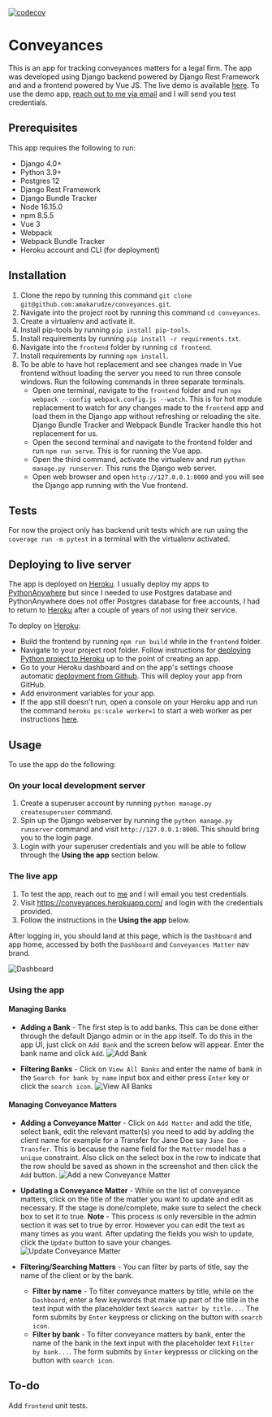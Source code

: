[![codecov](https://codecov.io/gh/amakarudze/conveyances/branch/main/graph/badge.svg?token=KFaoj4yEAh)](https://codecov.io/gh/amakarudze/conveyances)

# Conveyances

This is an app for tracking conveyances matters for a legal firm. The app was developed using Django backend powered by Django Rest Framework and and a frontend powered by Vue JS. The live demo is available [here](https://conveyances.herokuapp.com/). To use the demo app, [reach out to me via email](mailto:anna@makarudze.com) and I will send you test credentials.

## Prerequisites
This app requires the following to run:
- Django 4.0+
- Python 3.9+
- Postgres 12
- Django Rest Framework
- Django Bundle Tracker
- Node 16.15.0 
- npm 8.5.5
- Vue 3
- Webpack 
- Webpack Bundle Tracker
- Heroku account and CLI (for deployment)

## Installation
1. Clone the repo by running this command `git clone git@github.com:amakarudze/conveyances.git`.
2. Navigate into the project root by running this command `cd conveyances`. 
3. Create a virtualenv and activate it.
4. Install pip-tools by running `pip install pip-tools`.
5. Install requirements by running `pip install -r requirements.txt`.
6. Navigate into the `frontend` folder by running `cd frontend`.
7. Install requirements by running `npm install`.
8. To be able to have hot replacement and see changes made in Vue frontend without loading the server you need to run three console windows. Run the following commands in three separate terminals.
    - Open one terminal, navigate to the `frontend` folder and run `npx webpack --config webpack.config.js --watch`. This is for hot module replacement to watch for any changes made to the `frontend` app and load them in the Django app without refreshing or reloading the site. Django Bundle Tracker and Webpack Bundle Tracker handle this hot replacement for us.
    - Open the second terminal and navigate to the frontend folder and run `npm run serve`. This is for running the Vue app.
    - Open the third command, activate the virtualenv and run `python manage.py runserver`.  This runs the Django web server.
    - Open web browser and open `http://127.0.0.1:8000` and you will see the Django app running with the Vue frontend.

## Tests
For now the project only has backend unit tests which are run using the `coverage run -m pytest` in a terminal with the virtualenv activated.

## Deploying to live server
The app is deployed on [Heroku](https://www.heroku.com/). I usually deploy my apps to [PythonAnywhere](https://www.pythonanywhere.com/) but since I needed to use Postgres database and PythonAnywhere does not offer Postgres database for free accounts, I had to return to [Heroku](https://www.heroku.com/) after a couple of years of not using their service.

To deploy on [Heroku](https://www.heroku.com/):
- Build the frontend by running `npm run build` while in the `frontend` folder.
- Navigate to your project root folder. Follow instructions for [deploying Python project to Heroku](https://devcenter.heroku.com/articles/getting-started-with-python) up to the point of creating an app.
- Go to your Heroku dashboard and on the app's settings choose automatic [deployment from Github](https://devcenter.heroku.com/articles/github-integration). This will deploy your app from GitHub.
- Add environment variables for your app.
- If the app still doesn't run, open a console on your Heroku app and run the command `heroku ps:scale worker=1` to start a web worker as per instructions [here](https://devcenter.heroku.com/articles/procfile).

## Usage
To use the app do the following:

### On your local development server
1. Create a superuser account by running `python manage.py createsuperuser` command.
2. Spin up the Django webserver by running the `python manage.py runserver` command and visit `http://127.0.0.1:8000`. This should bring you to the login page.
3. Login with your superuser credentials and you will be able to follow through the **Using the app** section below.

### The live app
1. To test the app, reach out to [me](mailto:anna@makarudze.com) and I will email you test credentials.
2. Visit https://conveyances.herokuapp.com/ and login with the credentials provided.
3. Follow the instructions in the **Using the app** below.

After logging in, you should land at this page, which is the `Dashboard` and app home, accessed by both the `Dashboard` and `Conveyances Matter` nav brand.

![Dashboard](static/img/dashboard.png)

### Using the app
#### Managing Banks
- **Adding a Bank** - The first step is to add banks. This can be done either through the default Django admin or in the app itself. To do this in the app UI, just click on `Add Bank` and the screen below will appear. Enter the bank name and click `Add`.
![Add Bank](static/img/add-bank.png)

- **Filtering Banks** - Click on `View All Banks` and enter the name of bank in the `Search for bank by name` input box and either press `Enter` key or click the `search icon`.
![View All Banks](static/img/banks-list.png)

#### Managing Conveyance Matters
- **Adding a Conveyance Matter** - Click on `Add Matter` and add the title, select bank, edit the relevant matter(s) you need to add by adding the client name  for example for a Transfer for Jane Doe say `Jane Doe - Transfer`. This is because the name field for the `Matter` model has a `unique` constraint. Also click on the select box in the row to indicate that the row should be saved as shown in the screenshot and then click the `Add` button. 
![Add a new Conveyance Matter](static/img/add-conveyance.png)

- **Updating a Conveyance Matter** - While on the list of conveyance matters, click on the title  of the matter you want to update and edit as necessary. If the stage is done/complete, make sure to select the check box to set it to true. **Note** - This process is only reversible in the admin section it was set to true by error. However you can edit the text as many times as you want. After updating the fields you wish to update, click the `Update` button to save your changes.
![Update Conveyance Matter](static/img/update-conveyance.png)

- **Filtering/Searching Matters** - You can filter by parts of title, say the name of the client or by the bank.
    - **Filter by name** - To filter conveyance matters by title, while on  the `Dashboard`, enter a few keywords that make up part of the title in the text input with the placeholder text `Search matter by title...`. The form submits by `Enter` keypress or clicking on the button with `search icon`.
    - **Filter by bank** - To filter conveyance matters by bank, enter the name of the bank  in the text input with the placeholder text `Filter by bank...`. The form submits by `Enter` keypresss or clicking on the button with `search icon`.

## To-do
Add `frontend` unit tests.